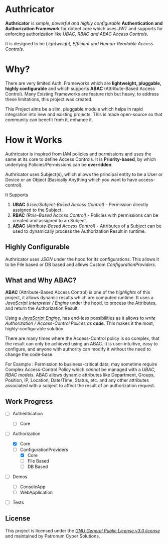 
# Authricator
**Authricator** is *simple, powerful and highly configurable* **Authentication and Authorization Framework** for dotnet core which uses *JWT* and supports for enforcing authorization like *UBAC, RBAC and ABAC Access Controls*.

It is designed to be *Lightweight, Efficient and Human-Readable Access Controls.*

# Why?
There are very limited Auth. Frameworks which are **lightweight,  pluggable, highly configurable** and which supports **ABAC** (Attribute-Based Access Control). Many Existing Frameworks are feature rich but heavy, to address these limitations, this project was created.

This Project aims be a slim, pluggable module which helps in rapid integration into new and existing projects. This is made open-source so that community can benefit from it, enhance it.


# How it Works
Authricator is inspired from IAM policies and permissions and uses the same at its core to define Access Controls. It is **Priority-based**, by which underlying Policies/Permissions can be **overridden**.

Authricator uses Subject(s), which allows the principal entity to be a User or Device or an Object (Basically Anything which you want to have access-control).

It Supports
1) **UBAC** *(User/Subject-Based Access Control)* - Permission directly assigned to the Subject.
2) **RBAC** *(Role-Based Access Control)* - Policies with permissions can be created and assigned to an Subject.
3) **ABAC** *(Attribute-Based Access Control)* - Attributes of a Subject can be used to dynamically process the Authorization Result in runtime.

## Highly Configurable
Authricator uses *JSON* under the hood for its configurations. This allows it to be File based or DB based and allows Custom *ConfigurationProviders*.

## What and Why ABAC?

**ABAC** (Attribute-Based Access Control) is one of the *highlights* of this project, it allows dynamic results which are computed runtime. It uses a *JavaScript Interpreter / Engine*  under the hood, to process the Attributes, and return the Authorization Result.

Using a *[JavaScript Engine](https://github.com/sebastienros/jint)*, has end-less possibilities as it allows to *write Authorization / Access-Control Polices as **code***. This makes it the most,  highly-configurable solution.

There are many times where the Access-Control policy is so complex, that the result can only be achieved using an ABAC. It is user-intuitive, easy to configure, and anyone with authority can modify it without the need to change the code-base.

For Example : Permission to business-critical data, may sometime require Complex Access-Control Policy which *cannot* be managed with a *UBAC, RBAC models*. ABAC allows dynamic attributes like Department, Groups, Position, IP, Location, Date/Time, Status, etc. and any other attributes associated with a subject to affect the result of an authorization request.  


## Work Progress

 - [ ] Authentication
	 - [ ] Core
 - [ ] Authorization
	 - [x] Core
	 - [ ] ConfigurationProviders
		 - [x] Core
		 - [ ] File Based
		 - [ ] DB Based
 - [ ] Demos
	 - [ ] ConsoleApp
	 - [ ] WebApplication
 - [ ] Tests
 

## License

This project is licensed under the  [*GNU General Public License v3.0 license*](https://github.com/pcys-in/Authricator/blob/main/LICENSE) and maintained by Patronum Cyber Solutions.

